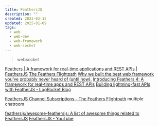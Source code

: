 ```yaml
---
title: FeathersJS
description: ""
created: 2023-03-15
updated: 2025-01-09
tags:
  - web
  - web-dev
  - web-framework
  - web-socket
---
```


> websocket

[Feathers | A framework for real-time applications and REST APIs | FeathersJS](https://docs.feathersjs.com/)
[The Feathers Flightpath](https://blog.feathersjs.com/)
[Why we built the best web framework you’ve probably never heard of (until now).](https://blog.feathersjs.com/why-we-built-the-best-web-framework-you-ve-probably-never-heard-of-until-now-176afc5c6aac)
[Introducing Feathers 4: A framework for real-time apps and REST APIs](https://blog.feathersjs.com/introducing-feathers-4-a-framework-for-real-time-apps-and-rest-apis-afff3819055b)
[Building lightning-fast APIs with FeatherJS - LogRocket Blog](https://blog.logrocket.com/building-lightning-fast-apis-with-featherjs/)

[FeathersJS Channel Subscriptions - The Feathers Flightpath](https://blog.feathersjs.com/feathersjs-channel-subscriptions-647c771ca6c8) multiple chatroom

[feathersjs/awesome-feathersjs: A list of awesome things related to FeathersJS](https://github.com/feathersjs/awesome-feathersjs)
[FeathersJS - YouTube](https://www.youtube.com/playlist?list=PLwSdIiqnDlf_lb5y1liQK2OW5daXYgKOe)
